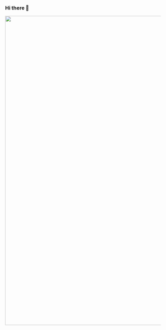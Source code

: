 ### Hi there 👋

<div id="header" align="center">
  <img src="https://camo.githubusercontent.com/0c2b77e02d718dd04046c0236b3aa528cf9c2f04ffc92623edaf0a0a52589df3/68747470733a2f2f63646e2e646973636f72646170702e636f6d2f6174746163686d656e74732f3937353033363838333935383633363535372f3937353038303432393139373539303631382f74756d626c725f30306663613538653038386536326665653132363866626135653731393664305f61623266666134615f3530302e77656270" width="1000"/>
</div>

<!--
**Tusko-DK/Tusko-DK** is a ✨ _special_ ✨ repository because its `README.md` (this file) appears on your GitHub profile.

Here are some ideas to get you started:

- 🔭 I’m currently working on ...
- 🌱 I’m currently learning ...
- 👯 I’m looking to collaborate on ...
- 🤔 I’m looking for help with ...
- 💬 Ask me about ...
- 📫 How to reach me: ...
- 😄 Pronouns: ...
- ⚡ Fun fact: ...
-->

